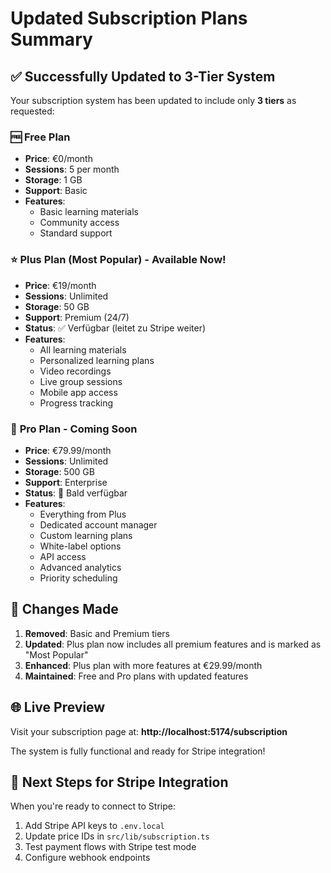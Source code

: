 # Updated Subscription Plans Summary

## ✅ Successfully Updated to 3-Tier System

Your subscription system has been updated to include only **3 tiers** as requested:

### 🆓 **Free Plan**
- **Price**: €0/month
- **Sessions**: 5 per month
- **Storage**: 1 GB
- **Support**: Basic
- **Features**:
  - Basic learning materials
  - Community access
  - Standard support

### ⭐ **Plus Plan** (Most Popular) - Available Now!
- **Price**: €19/month
- **Sessions**: Unlimited
- **Storage**: 50 GB
- **Support**: Premium (24/7)
- **Status**: ✅ Verfügbar (leitet zu Stripe weiter)
- **Features**:
  - All learning materials
  - Personalized learning plans
  - Video recordings
  - Live group sessions
  - Mobile app access
  - Progress tracking

### 🚀 **Pro Plan** - Coming Soon
- **Price**: €79.99/month
- **Sessions**: Unlimited
- **Storage**: 500 GB
- **Support**: Enterprise
- **Status**: 🚧 Bald verfügbar
- **Features**:
  - Everything from Plus
  - Dedicated account manager
  - Custom learning plans
  - White-label options
  - API access
  - Advanced analytics
  - Priority scheduling

## 🔄 Changes Made

1. **Removed**: Basic and Premium tiers
2. **Updated**: Plus plan now includes all premium features and is marked as "Most Popular"
3. **Enhanced**: Plus plan with more features at €29.99/month
4. **Maintained**: Free and Pro plans with updated features

## 🌐 Live Preview

Visit your subscription page at: **http://localhost:5174/subscription**

The system is fully functional and ready for Stripe integration!

## 🔧 Next Steps for Stripe Integration

When you're ready to connect to Stripe:
1. Add Stripe API keys to `.env.local`
2. Update price IDs in `src/lib/subscription.ts`
3. Test payment flows with Stripe test mode
4. Configure webhook endpoints
